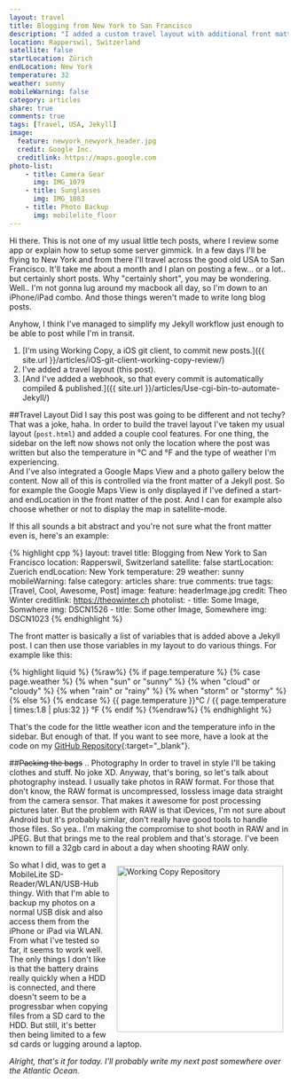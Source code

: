 ```yaml
---
layout: travel
title: Blogging from New York to San Francisco
description: "I added a custom travel layout with additional front matter to my Jekyll site, so that I can continue to blog while I'm travelling."
location: Rapperswil, Switzerland
satellite: false
startLocation: Zürich
endLocation: New York
temperature: 32
weather: sunny
mobileWarning: false
category: articles
share: true
comments: true
tags: [Travel, USA, Jekyll]
image:
  feature: newyork_newyork_header.jpg
  credit: Google Inc.
  creditlink: https://maps.google.com
photo-list:
    - title: Camera Gear
      img: IMG_1079
    - title: Sunglasses
      img: IMG_1083
    - title: Photo Backup
      img: mobilelite_floor
---
```


Hi there. This is not one of my usual little tech posts, where I review some app or explain how to 
setup some server gimmick. In a few days I'll be flying to New York and from there I'll travel across the good old
USA to San Francisco. It'll take me about a month and I plan on posting a few... or a lot.. but certainly short posts. 
Why "certainly short", you may be wondering. Well.. I'm not gonna lug around my macbook all day, so I'm down to 
an iPhone/iPad combo. And those things weren't made to write long blog posts.

Anyhow, I think I've managed to simplify my Jekyll workflow just enough to be able to post while I'm in transit.

1. [I'm using Working Copy, a iOS git client, to commit new posts.]({{ site.url }}/articles/iOS-git-client-working-copy-review/)
2. I've added a travel layout (this post).
3. [And I've added a webhook, so that every commit is automatically compiled & published.]({{ site.url }}/articles/Use-cgi-bin-to-automate-Jekyll/)

##Travel Layout
Did I say this post was going to be different and not techy? That was a joke, haha. In order to build the travel layout 
I've taken my usual layout (`post.html`) and added a couple cool features. For one thing, the sidebar on the left now 
shows not only the location where the post was written but also the temperature in °C and °F and the type of weather I'm
experiencing.  
And I've also integrated a Google Maps View and a photo gallery below the content.
Now all of this is controlled via the front matter of a Jekyll post. So for example the Google Maps View is only displayed 
if I've defined a start- and endLocation in the front matter of the post. And I can for example also choose whether or
not to display the map in satellite-mode.

If this all sounds a bit abstract and you're not sure what the front matter even is, here's an example:

{% highlight cpp %}
layout: travel
title: Blogging from New York to San Francisco
location: Rapperswil, Switzerland
satellite: false
startLocation: Zuerich
endLocation: New York
temperature: 29
weather: sunny
mobileWarning: false
category: articles
share: true
comments: true
tags: [Travel, Cool, Awesome, Post]
image:
  feature: headerImage.jpg
  credit: Theo Winter
  creditlink: https://theowinter.ch
photolist:
    - title: Some Image, Somwhere
      img: DSCN1526
    - title: Some other Image, Somewhere
      img: DSCN1023
{% endhighlight %}

The front matter is basically a list of variables that is added above a Jekyll post. I can then use those variables in my 
layout to do various things. For example like this:

{% highlight liquid %}
{%raw%} 
{% if page.temperature %}
    {% case page.weather %}
    {% when "sun" or "sunny" %}
        <i class="icon-sun"></i>
    {% when "cloud" or "cloudy" %}
        <i class="icon-cloud"></i>
    {% when "rain" or "rainy" %}
        <i class="icon-umbrella"></i>
    {% when "storm" or "stormy" %}
        <i class="icon-bolt"></i>
    {% else %}
    <i class="icon-sun"></i>
    {% endcase %}
    <span class="fn">
        {{ page.temperature }}°C / {{ page.temperature | times:1.8 | plus:32 }} °F 
    </span>
{% endif %}
{%endraw%}
{% endhighlight %}

That's the code for the little weather icon and the temperature info in the sidebar.
But enough of that. If you want to see more, have a look at the code on my
[GitHub Repository](https://github.com/aerobless/theowinter.ch/blob/master/_layouts/travel.html){:target="_blank"}.

##<del>Packing the bags</del> .. Photography
In order to travel in style I'll be taking clothes and stuff. No joke XD. Anyway, that's boring, so let's talk about 
photography instead. I usually take photos in RAW format. For those that don't know, the RAW format is uncompressed, lossless 
image data straight from the camera sensor. That makes it awesome for post processing pictures later. But the problem with 
RAW is that iDevices, I'm not sure about Android but it's probably similar, don't really have good tools to handle those files.
So yea.. I'm making the compromise to shot booth in RAW and in JPEG. But that brings me to the real problem and that's storage.
I've been known to fill a 32gb card in about a day when shooting RAW only.

<img alt="Working Copy Repository" style="float:right; width:300px; padding:10px" src="{{ site.url }}/images/mobilelite.jpg" />

So what I did, was to get a MobileLite SD-Reader/WLAN/USB-Hub thingy. With that I'm able to backup my photos on a 
normal USB disk and also access them from the iPhone or iPad via WLAN. From what I've tested so far, it seems to 
work well. The only things I don't like is that the battery drains really quickly when a HDD is connected, and 
there doesn't seem to be a progressbar when copying files from a SD card to the HDD. But still, it's better then being 
limited to a few sd cards or lugging around a laptop.

*Alright, that's it for today. I'll probably write my next post somewhere over the Atlantic Ocean.*